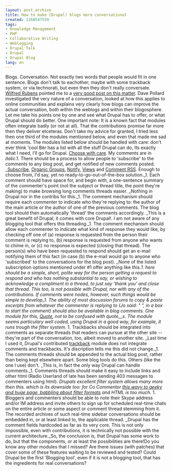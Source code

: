 ```yaml
---
layout: post_archive
title: How to make (Drupal) blogs more conversational
created: 1168547559
tags:
- Knowledge Management
- PHP
- Collaborative Writing
- Weblogging
- Drupal Talk
- Drupal
- Drupal Blog
lang: en
---
```

Blogs. Conversation. Not exactly two words that people would fit in one sentence. Blogs don't talk to eachother; maybe with some trackback system, or via technorati, but even then they don't really conversate.  [Wilfred Rubens](http://wilfredrubens.typepad.com/wilfred_rubens_weblog/2007/01/conversaties_bi.html) pointed me to a [very good post on this matter](http://blogs.salon.com/0002007/2007/01/10.html#a1748). Dave Pollard investigated the very nature of a conversation, looked at how this applies to online communities and explains very clearly how blogs can improve the actual conversation, both within the weblogs and within their blogosphere. Let me take his points one by one and see what Drupal has to offer, or what Drupal should do better. One important note: It is a known fact that modules often integrate badly (or not at all). That the contributions promise far more then they deliver etceteras. Don't take my advice for granted, I tried less then one third of the modules mentioned below, and even that made me sad at moments. The modules listed below should be handled with care: don't ever think 'cool Bèr has a list with all the stuff Drupal can do, Its exactly what I need, I'll go for Drupal. [Choose with care](http://webschuur.com/publications/blogs/2006-12-21-drupal_and_the_carpenter_drupal_can_do_you_harm). My comments are in _italic_.1. There should be a process to allow people to 'subscribe' to the comments to any blog post, and get notified of new comments posted.    _[Subscribe](http://drupal.org/project/subscribe), [Organic Groups](http://drupal.org/project/og), [Notify](http://drupal.org/project/notify), [Views](http://drupal.org/project/views) and [Comment RSS](http://drupal.org/project/commentrss). Enough to choose from, I'd say, yet no ready-to-go-out-of-the-box solution._1. Each comment should have space for, and begin with, a one-sentence summary of the commenter's point (not the subject or thread title, the point they're making) to make browsing long comments threads easier.  _Nothing in Drupal nor in the contribs for this._1. The comment mechanism should require each commenter to indicate who they're replying to: the author of the main article or the author of one of the previous comments. The blog tool should then automatically 'thread' the comments accordingly.  _This is a great benefit of Drupal, it comes with core Drupal!. I am not aware of any blogging tool that offers this threading._1. The comment mechanism should allow each commenter to indicate what kind of response they would like, by checking off one of (a) response is requested from the person their comment is replying to, (b) response is requested from anyone who wants to chime in, or (c) no response is expected (closing that thread). The person(s) who have been requested to respond should get an e-mail notifying them of this fact (in case (b) the e-mail would go to anyone who 'subscribed' to the conversations for the blog post). _None of the listed subscription options mentioned under #1 offer anything like this._1. here should be a simple, short, polite way for the person getting a request to respond and who has nothing substantial to say, or wishing to acknowledge a compliment in a thread, to just say 'thank you' and close that thread.   _This too, is not possible with Drupal, nor with any of the contributions. If comments were nodes, however, such things would be simple to develop_1. The ability of most discussion forums to copy & paste excerpts from whatever the commenter is replying to (Jo said: "   ", in a box to start the comment) should also be available in blog comments.    _One module for this, [Quote](http://drupal.org/project/quote), not to be confused with quote__s__. The module seems particulary well coded, using Drupal in a good way, for example, it runs trough the filter system._ 1. Trackbacks should be integrated into comments as separate threads that readers can pursue at the other site -- they're part of the conversation, too, albeit moved to another site.  _Last time I used it, Drupal's contributed [trackback](http://drupal.org/project/trackback) module does not integrate comments and trackbacks. It's discription tells me this did not change._1. The comments threads should be appended to the actual blog post, rather than being kept elsewhere apart. Some blog tools do this. Others (like the one I use) don't.   _This is, in fact the only way Drupal can handle comments._1. Comments threads should make it easy to include links and other html (Radio Userland of late has been sending 403 messages to commenters using html).    _Drupals excellent filter system allows many more then this. which is its downside too: for Co Commentor  [this wayy to geeky and huge page, babbling about filter formats](http://webschuur.com/filter/tips) and HTML is too much._ 1. Bloggers and commenters should be able to note their Skype address and/or IM address and invite others to sign up for scheduled real-time chats on the entire article or some aspect or comment thread stemming from it. The recorded archives of such real-time sidebar conversations should be embedded in, or at least linked to, the applicable thread.    _Drupal has the comment fields hardcoded as far as its very core. This is not only impossible, even with contributions, it is technically not possible with the current architecture._So, the conclusion is, that Drupal has some work to do, but that the components, or at least the possibilities are there!Do you know any other modules that I missed? Are there issues (with patches) that cover some of these features waiting to be reviewed and tested? Could Drupal be the first 'Blogging tool', even if it is not a blogging tool, that has the ingredients for real conversations?
